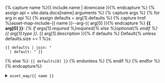 {% capture name %}{{ include.name | downcase }}{% endcapture %}
{% assign api = site.data.docs[name].arguments %}
{% capture args %}
{% for arg in api %}
{% assign defaults = arg[1].defaults %}
{% capture href %}asset-map-include-{{ name }}--arg-{{ arg[0] }}{% endcapture %}
**{{ arg[0] }}**: _{% if args[1].required %}required{% else %}optional{% endif %} {{ arg[1].type }}_. {{ arg[1].description }}{% if defaults %} Default{% unless defaults.size == 1 %}s:

```
{{ defaults | join: "
  | default: " }}
```

{% else %}: `{{ defaults[0] }}`
{% endunless %}
{% endif %}
{% endfor %}
{% endcapture%}

<details id="docs-{{ name }}" class="docs">
  <summary class="h">
    <code>asset_map/{{ name }}</code>
  </summary>
  {{ site.data.docs[name].description | markdownify }}
  <details open id="docs-{{ name }}-args" class="docs docs--args"><summary class="h2">Arguments</summary>
    <section class="docs docs--args-arg">
      {{ args | markdownify }}
    </section>
  </details>

  <details open id="docs-{{ name }}-examples" class="docs doc--examples">
    <summary class="h2">Examples</summary>
    <section class="examples">
      {{ include.content }}
    </section>
  </details>
</details>
